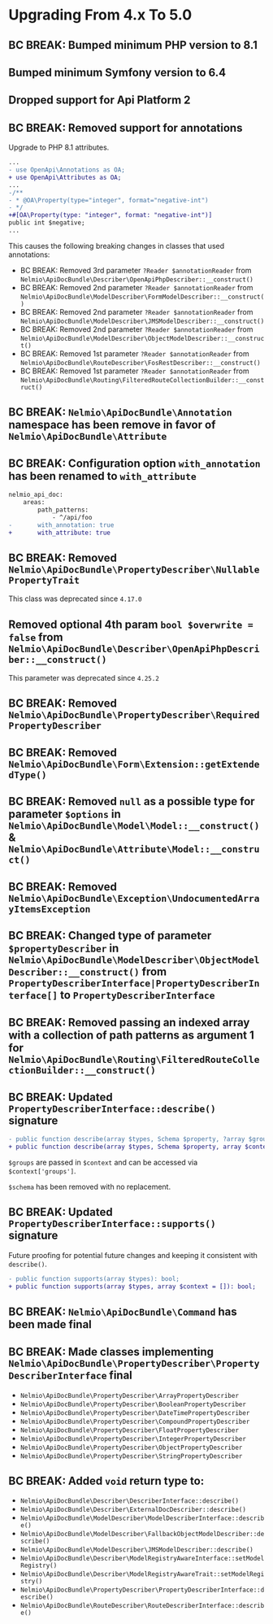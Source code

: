 # Upgrading From 4.x To 5.0

## BC BREAK: Bumped minimum PHP version to 8.1

## Bumped minimum Symfony version to 6.4

## Dropped support for Api Platform 2

## BC BREAK: Removed support for annotations
Upgrade to PHP 8.1 attributes.

```diff
...
- use OpenApi\Annotations as OA;
+ use OpenApi\Attributes as OA;
...
-/**
- * @OA\Property(type="integer", format="negative-int")
- */
+#[OA\Property(type: "integer", format: "negative-int")]
public int $negative;
...
```

This causes the following breaking changes in classes that used annotations:
- BC BREAK: Removed 3rd parameter `?Reader $annotationReader` from `Nelmio\ApiDocBundle\Describer\OpenApiPhpDescriber::__construct()`
- BC BREAK: Removed 2nd parameter `?Reader $annotationReader` from `Nelmio\ApiDocBundle\ModelDescriber\FormModelDescriber::__construct()`
- BC BREAK: Removed 2nd parameter `?Reader $annotationReader` from `Nelmio\ApiDocBundle\ModelDescriber\JMSModelDescriber::__construct()`
- BC BREAK: Removed 2nd parameter `?Reader $annotationReader` from `Nelmio\ApiDocBundle\ModelDescriber\ObjectModelDescriber::__construct()`
- BC BREAK: Removed 1st parameter `?Reader $annotationReader` from `Nelmio\ApiDocBundle\RouteDescriber\FosRestDescriber::__construct()`
- BC BREAK: Removed 1st parameter `?Reader $annotationReader` from `Nelmio\ApiDocBundle\Routing\FilteredRouteCollectionBuilder::__construct()`

## BC BREAK: `Nelmio\ApiDocBundle\Annotation` namespace has been remove in favor of `Nelmio\ApiDocBundle\Attribute`

## BC BREAK: Configuration option `with_annotation` has been renamed to `with_attribute`
```diff
nelmio_api_doc:
    areas:
        path_patterns:
            - ^/api/foo
-       with_annotation: true
+       with_attribute: true
```

## BC BREAK: Removed `Nelmio\ApiDocBundle\PropertyDescriber\NullablePropertyTrait`
This class was deprecated since `4.17.0`

## Removed optional 4th param `bool $overwrite = false` from `Nelmio\ApiDocBundle\Describer\OpenApiPhpDescriber::__construct()`
This parameter was deprecated since `4.25.2`

## BC BREAK: Removed `Nelmio\ApiDocBundle\PropertyDescriber\RequiredPropertyDescriber`

## BC BREAK: Removed `Nelmio\ApiDocBundle\Form\Extension::getExtendedType()`

## BC BREAK: Removed `null` as a possible type for parameter `$options` in `Nelmio\ApiDocBundle\Model\Model::__construct()` & `Nelmio\ApiDocBundle\Attribute\Model::__construct()`

## BC BREAK: Removed `Nelmio\ApiDocBundle\Exception\UndocumentedArrayItemsException`

## BC BREAK: Changed type of parameter `$propertyDescriber` in `Nelmio\ApiDocBundle\ModelDescriber\ObjectModelDescriber::__construct()` from `PropertyDescriberInterface|PropertyDescriberInterface[]` to `PropertyDescriberInterface`

## BC BREAK: Removed passing an indexed array with a collection of path patterns as argument 1 for `Nelmio\ApiDocBundle\Routing\FilteredRouteCollectionBuilder::__construct()`

## BC BREAK: Updated `PropertyDescriberInterface::describe()` signature
```diff
- public function describe(array $types, Schema $property, ?array $groups = null /* , ?Schema $schema = null */ /* , array $context = [] */);
+ public function describe(array $types, Schema $property, array $context = []);
```

`$groups` are passed in `$context` and can be accessed via `$context['groups']`.

`$schema` has been removed with no replacement.

## BC BREAK: Updated `PropertyDescriberInterface::supports()` signature
Future proofing for potential future changes and keeping it consistent with `describe()`.
```diff
- public function supports(array $types): bool;
+ public function supports(array $types, array $context = []): bool;
```

## BC BREAK: `Nelmio\ApiDocBundle\Command` has been made final

## BC BREAK: Made classes implementing  `Nelmio\ApiDocBundle\PropertyDescriber\PropertyDescriberInterface` final
- `Nelmio\ApiDocBundle\PropertyDescriber\ArrayPropertyDescriber`
- `Nelmio\ApiDocBundle\PropertyDescriber\BooleanPropertyDescriber`
- `Nelmio\ApiDocBundle\PropertyDescriber\DateTimePropertyDescriber`
- `Nelmio\ApiDocBundle\PropertyDescriber\CompoundPropertyDescriber`
- `Nelmio\ApiDocBundle\PropertyDescriber\FloatPropertyDescriber`
- `Nelmio\ApiDocBundle\PropertyDescriber\IntegerPropertyDescriber`
- `Nelmio\ApiDocBundle\PropertyDescriber\ObjectPropertyDescriber`
- `Nelmio\ApiDocBundle\PropertyDescriber\StringPropertyDescriber`

## BC BREAK: Added `void` return type to:
- `Nelmio\ApiDocBundle\Describer\DescriberInterface::describe()`
- `Nelmio\ApiDocBundle\Describer\ExternalDocDescriber::describe()`
- `Nelmio\ApiDocBundle\ModelDescriber\ModelDescriberInterface::describe()`
- `Nelmio\ApiDocBundle\ModelDescriber\FallbackObjectModelDescriber::describe()`
- `Nelmio\ApiDocBundle\ModelDescriber\JMSModelDescriber::describe()`
- `Nelmio\ApiDocBundle\Describer\ModelRegistryAwareInterface::setModelRegistry()`
- `Nelmio\ApiDocBundle\Describer\ModelRegistryAwareTrait::setModelRegistry()`
- `Nelmio\ApiDocBundle\PropertyDescriber\PropertyDescriberInterface::describe()`
- `Nelmio\ApiDocBundle\RouteDescriber\RouteDescriberInterface::describe()`
